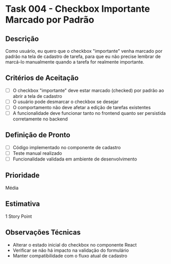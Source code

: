 # Task 004 - Checkbox Importante Marcado por Padrão

## Descrição
Como usuário, eu quero que o checkbox "importante" venha marcado por padrão na tela de cadastro de tarefa, para que eu não precise lembrar de marcá-lo manualmente quando a tarefa for realmente importante.

## Critérios de Aceitação
- [ ] O checkbox "importante" deve estar marcado (checked) por padrão ao abrir a tela de cadastro
- [ ] O usuário pode desmarcar o checkbox se desejar
- [ ] O comportamento não deve afetar a edição de tarefas existentes
- [ ] A funcionalidade deve funcionar tanto no frontend quanto ser persistida corretamente no backend

## Definição de Pronto
- [ ] Código implementado no componente de cadastro
- [ ] Teste manual realizado
- [ ] Funcionalidade validada em ambiente de desenvolvimento

## Prioridade
Média

## Estimativa
1 Story Point

## Observações Técnicas
- Alterar o estado inicial do checkbox no componente React
- Verificar se não há impacto na validação do formulário
- Manter compatibilidade com o fluxo atual de cadastro
